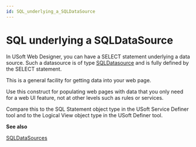 ```yaml
---
id: SQL_underlying_a_SQLDataSource
---
```


# SQL underlying a SQLDataSource

In USoft Web Designer, you can have a SELECT statement underlying a data source. Such a datasource is of type [SQLDatasource](/docs/Web_and_app_UIs/Data_sources/SQLDataSources.md) and is fully defined by the SELECT statement.

This is a general facility for getting data into your web page.

Use this construct for populating web pages with data that you only need for a web UI feature, not at other levels such as rules or services.

Compare this to the SQL Statement object type in the USoft Service Definer tool and to the Logical View object type in the USoft Definer tool.

**See also**

[SQLDataSources](/docs/Web_and_app_UIs/Data_sources/SQLDataSources.md)
